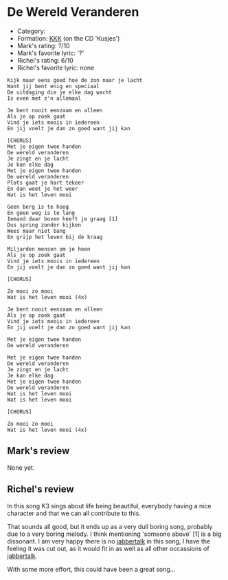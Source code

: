 # De Wereld Veranderen

 * Category: 
 * Formation: [KKK](Kkk.md) (on the CD 'Kusjes')
 * Mark's rating: ?/10
 * Mark's  favorite lyric: '?'
 * Richel's rating: 6/10
 * Richel's favorite lyric: none

```
Kijk maar eens goed hoe de zon naar je lacht
Want jij bent enig en speciaal
De uitdaging die je elke dag wacht
Is even met z'n allemaal

Je bent nooit eenzaam en alleen
Als je op zoek gaat
Vind je iets moois in iedereen
En jij voelt je dan zo goed want jij kan

[CHORUS]
Met je eigen twee handen
De wereld veranderen
Je zingt en je lacht
Je kan elke dag
Met je eigen twee handen
De wereld veranderen
Plots gaat je hart tekeer
En dan weet je het weer
Wat is het leven mooi

Geen berg is te hoog
En geen weg is te lang
Iemand daar boven heeft je graag [1]
Dus spring zonder kijken
Wees maar niet bang
En grijp het leven bij de kraag

Miljarden mensen om je heen
Als je op zoek gaat
Vind je iets moois in iedereen
En jij voelt je dan zo goed want jij kan

[CHORUS]

Zo mooi zo mooi
Wat is het leven mooi (4x)

Je bent nooit eenzaam en alleen
Als je op zoek gaat
Vind je iets moois in iedereen
En jij voelt je dan zo goed want jij kan

Met je eigen twee handen
De wereld veranderen

Met je eigen twee handen
De wereld veranderen
Je zingt en je lacht
Je kan elke dag
Met je eigen twee handen
De wereld veranderen
Wat is het leven mooi
Wat is het leven mooi

[CHORUS]

Zo mooi zo mooi
Wat is het leven mooi (4x) 
```

## Mark's review

None yet.

## Richel's review

In this song K3 sings about life being beautiful, everybody having a nice character and that we can all contribute to this.

That sounds all good, but it ends up as a very dull boring song, probably due to a very boring melody. 
I think mentioning 'someone above' [1] is a big dissonant.
I am very happy there is no [jabbertalk](Jabbertalk.md) in this song, I have the feeling it was cut out,
as it would fit in as well as all other occassions of [jabbertalk](Jabbertalk.md).

With some more effort, this could have been a great song...

